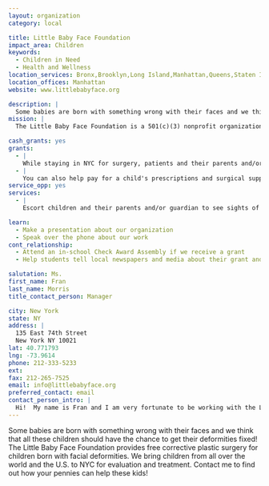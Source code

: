 ```yaml
---
layout: organization
category: local

title: Little Baby Face Foundation
impact_area: Children
keywords: 
  - Children in Need
  - Health and Wellness
location_services: Bronx,Brooklyn,Long Island,Manhattan,Queens,Staten Island,Greater New York,Outside NYC
location_offices: Manhattan
website: www.littlebabyface.org

description: |
  Some babies are born with something wrong with their faces and we think that all these children should have the chance to get their deformities fixed! The Little Baby Face Foundation provides free corrective plastic surgery for children born with facial deformities. We bring children from all over the world and the U.S. to NYC for evaluation and treatment. Contact me to find out how your pennies can help these kids!
mission: |
  The Little Baby Face Foundation is a 501(c)(3) nonprofit organization whose mission is to address the needs of children with facial deformities. The foundation's primary focuses are corrective surgery for infants and children; support services for families; education for medical practitioners, families and the general public; and support for related research.

cash_grants: yes
grants: 
  - |
    While staying in NYC for surgery, patients and their parents and/or guardians require money for their personal expenses (food, transportation, metro cards, phone cards, laundry, etc.). These expenses can run $500 to $750. We are very grateful for donations to support any portion of these needs.
  - |
    You can also help pay for a child's prescriptions and surgical supplies which can cost between $500 to $1,000.  We are also grateful for contributions in the amount of $500-$1,500 to help pay for airfare for those children who don't live in NYC.
service_opp: yes
services: 
  - |
    Escort children and their parents and/or guardian to see sights of interest in NYC (such as the Central Park Zoo, Statue of Liberty, or Museum of Natural History) while they are here for treatment.

learn: 
  - Make a presentation about our organization
  - Speak over the phone about our work
cont_relationship: 
  - Attend an in-school Check Award Assembly if we receive a grant
  - Help students tell local newspapers and media about their grant and/or project with us

salutation: Ms.
first_name: Fran
last_name: Morris
title_contact_person: Manager

city: New York
state: NY
address: |
  135 East 74th Street  
  New York NY 10021
lat: 40.771793
lng: -73.9614
phone: 212-333-5233
ext: 
fax: 212-265-7525
email: info@littlebabyface.org
preferred_contact: email
contact_person_intro: |
  Hi!  My name is Fran and I am very fortunate to be working with the Little Baby Face Foundation. It is very rewarding to be a part of the Foundation's good works, which bring such a transformation to the lives of so many children who are born with facial deformities.  We are very grateful because so far this year, we've received Penny Harvest grants from so many schools in all 5 boroughs. All these pennies have allowed us to help more children look better, feel better about themselves and maybe even hear when they couldn't before through plastic surgery to correct their birth defects. 
---
```

Some babies are born with something wrong with their faces and we think that all these children should have the chance to get their deformities fixed! The Little Baby Face Foundation provides free corrective plastic surgery for children born with facial deformities. We bring children from all over the world and the U.S. to NYC for evaluation and treatment. Contact me to find out how your pennies can help these kids!